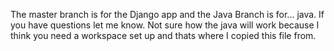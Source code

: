 The master branch is for the Django app and the Java Branch is for... java.  If you have questions let me know.  Not sure how the java will work because I think you need a workspace set up and thats where I copied this file from.
